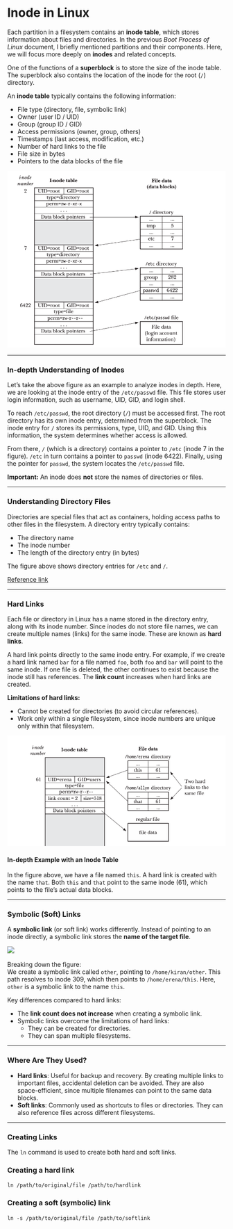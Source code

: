 # Inode in Linux

Each partition in a filesystem contains an **inode table**, which stores information about files and directories. In the previous *Boot Process of Linux* document, I briefly mentioned partitions and their components. Here, we will focus more deeply on **inodes** and related concepts.

One of the functions of a **superblock** is to store the size of the inode table. The superblock also contains the location of the inode for the root (`/`) directory.

An **inode table** typically contains the following information:

- File type (directory, file, symbolic link)  
- Owner (user ID / UID)  
- Group (group ID / GID)  
- Access permissions (owner, group, others)  
- Timestamps (last access, modification, etc.)  
- Number of hard links to the file  
- File size in bytes  
- Pointers to the data blocks of the file  

![](attachments/Inode_one.png)

---

### In-depth Understanding of Inodes
Let’s take the above figure as an example to analyze inodes in depth. Here, we are looking at the inode entry of the `/etc/passwd` file. This file stores user login information, such as username, UID, GID, and login shell.

To reach `/etc/passwd`, the root directory (`/`) must be accessed first. The root directory has its own inode entry, determined from the superblock. The inode entry for `/` stores its permissions, type, UID, and GID. Using this information, the system determines whether access is allowed.  

From there, `/` (which is a directory) contains a pointer to `/etc` (inode 7 in the figure). `/etc` in turn contains a pointer to `passwd` (inode 6422). Finally, using the pointer for `passwd`, the system locates the `/etc/passwd` file.

**Important:** An inode does **not** store the names of directories or files.  

---

### Understanding Directory Files
Directories are special files that act as containers, holding access paths to other files in the filesystem. A directory entry typically contains:  

- The directory name  
- The inode number  
- The length of the directory entry (in bytes)  

The figure above shows directory entries for `/etc` and `/`.  

[Reference link](https://tldp.org/LDP/tlk/fs/filesystem.html#tth_sEc9.1.4)

---

### Hard Links
Each file or directory in Linux has a name stored in the directory entry, along with its inode number. Since inodes do not store file names, we can create multiple names (links) for the same inode. These are known as **hard links**.

A hard link points directly to the same inode entry. For example, if we create a hard link named `bar` for a file named `foo`, both `foo` and `bar` will point to the same inode. If one file is deleted, the other continues to exist because the inode still has references. The **link count** increases when hard links are created.

**Limitations of hard links:**
- Cannot be created for directories (to avoid circular references).  
- Work only within a single filesystem, since inode numbers are unique only within that filesystem.  

![](attachments/Inode_2.png)

#### In-depth Example with an Inode Table
In the figure above, we have a file named `this`. A hard link is created with the name `that`. Both `this` and `that` point to the same inode (61), which points to the file’s actual data blocks.

---

### Symbolic (Soft) Links
A **symbolic link** (or soft link) works differently. Instead of pointing to an inode directly, a symbolic link stores the **name of the target file**.

![](Inode_3.png)

Breaking down the figure:  
We create a symbolic link called `other`, pointing to `/home/kiran/other`. This path resolves to inode 309, which then points to `/home/erena/this`. Here, `other` is a symbolic link to the name `this`.  

Key differences compared to hard links:
- The **link count does not increase** when creating a symbolic link.  
- Symbolic links overcome the limitations of hard links:  
  - They can be created for directories.  
  - They can span multiple filesystems.  

---

### Where Are They Used?
- **Hard links**: Useful for backup and recovery. By creating multiple links to important files, accidental deletion can be avoided. They are also space-efficient, since multiple filenames can point to the same data blocks.  
- **Soft links**: Commonly used as shortcuts to files or directories. They can also reference files across different filesystems.  

---

### Creating Links
The `ln` command is used to create both hard and soft links.  


### Creating a hard link
````
ln /path/to/original/file /path/to/hardlink

````

### Creating a soft (symbolic) link
````
ln -s /path/to/original/file /path/to/softlink
````
